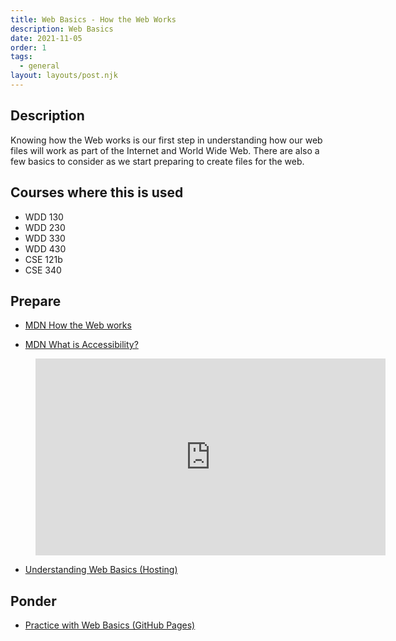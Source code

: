 ```yaml
---
title: Web Basics - How the Web Works
description: Web Basics
date: 2021-11-05
order: 1
tags:
  - general
layout: layouts/post.njk
---
```


## Description

Knowing how the Web works is our first step in understanding how our web files will work as part of the Internet and World Wide Web. There are also a few basics to consider as we start preparing to create files for the web.

## Courses where this is used

- WDD 130
- WDD 230
- WDD 330
- WDD 430
- CSE 121b
- CSE 340

## Prepare

- [MDN How the Web works](https://developer.mozilla.org/en-US/docs/Learn/Getting_started_with_the_web/How_the_Web_works)

- [MDN What is Accessibility?](https://developer.mozilla.org/en-US/docs/Learn/Accessibility/What_is_accessibility)

<figure class="video-container">

<iframe width="560" height="315" src="https://www.youtube.com/embed/HTsJbDw13tI" title="YouTube video player" frameborder="0" allow="accelerometer; autoplay; clipboard-write; encrypted-media; gyroscope; picture-in-picture" allowfullscreen></iframe>
</figure>

- [Understanding Web Basics (Hosting)](prepare1)

## Ponder

- [Practice with Web Basics (GitHub Pages)](ponder1/)
